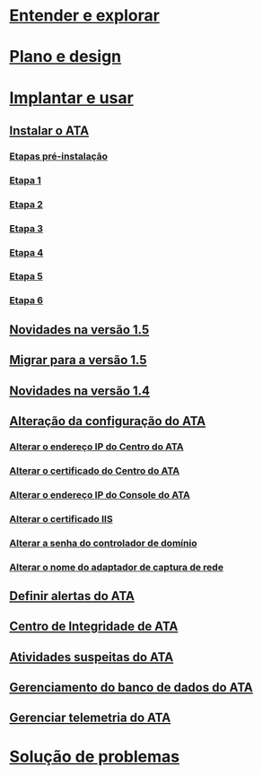 # [Entender e explorar](/advanced-threat-analytics/understand/what-is-ata)
# [Plano e design](/advanced-threat-analytics/plandesign/ata-capacity-planning)
# [Implantar e usar](install-ata.md)
## [Instalar o ATA](install-ata.md)
### [Etapas pré-instalação](install-ata-preinstall.md)
### [Etapa 1](install-ata-step1.md)
### [Etapa 2](install-ata-step2.md)
### [Etapa 3](install-ata-step3.md)
### [Etapa 4](install-ata-step4.md)
### [Etapa 5](install-ata-step5.md)
### [Etapa 6](install-ata-step6.md)
## [Novidades na versão 1.5](whats-new-version-1.5.md)
## [Migrar para a versão 1.5](ata-update-1.5-migration-guide.md)
## [Novidades na versão 1.4](whats-new-version-1.4.md)
## [Alteração da configuração do ATA](modifying-ata-configuration.md)
### [Alterar o endereço IP do Centro do ATA](modifying-ata-config-centerip.md)
### [Alterar o certificado do Centro do ATA](modifying-ata-config-centercert.md)
### [Alterar o endereço IP do Console do ATA](modifying-ata-config-consoleip.md)
### [Alterar o certificado IIS](modifying-ata-config-iiscert.md)
### [Alterar a senha do controlador de domínio](modifying-ata-config-dcpassword.md)
### [Alterar o nome do adaptador de captura de rede](modifying-ata-config-nicname.md)
## [Definir alertas do ATA](setting-ata-alerts.md)
## [Centro de Integridade de ATA](ata-health-center.md)
## [Atividades suspeitas do ATA](working-with-suspicious-activities.md)
## [Gerenciamento do banco de dados do ATA](ata-database-management.md)
## [Gerenciar telemetria do ATA](manage-telemetry-settings.md)
# [Solução de problemas](/advanced-threat-analytics/troubleshoot/troubleshooting-ata-using-logs)


<!--HONumber=Mar16_HO4-->


